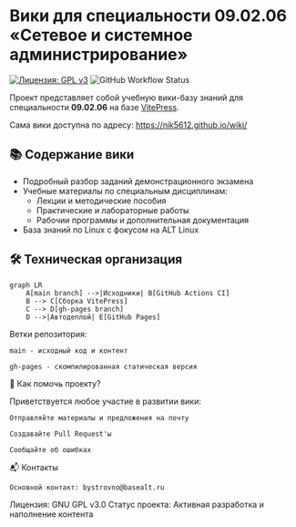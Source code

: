 # Вики для специальности 09.02.06 «Сетевое и системное администрирование»

[![Лицензия: GPL v3](https://img.shields.io/badge/License-GPLv3-blue.svg)](https://www.gnu.org/licenses/gpl-3.0)
![GitHub Workflow Status](https://img.shields.io/github/actions/workflow/status/nik5612/wiki/deploy.yml?label=CI%20Build)

Проект представляет собой учебную вики-базу знаний для специальности **09.02.06** на базе [VitePress](https://vitepress.dev). 

Сама вики доступна по адресу: https://nik5612.github.io/wiki/

## 📚 Содержание вики
- Подробный разбор заданий демонстрационного экзамена
- Учебные материалы по специальным дисциплинам:
  - Лекции и методические пособия
  - Практические и лабораторные работы
  - Рабочии программы и дополнительная документация
- База знаний по Linux с фокусом на ALT Linux

## 🛠 Техническая организация
```mermaid
graph LR
    A[main branch] -->|Исходники| B[GitHub Actions CI]
    B --> C[Сборка VitePress]
    C --> D[gh-pages branch]
    D -->|Автодеплой| E[GitHub Pages]
```
Ветки репозитория:

    main - исходный код и контент

    gh-pages - скомпилированная статическая версия

🤝 Как помочь проекту?

Приветствуется любое участие в развитии вики:

    Отправляйте материалы и предложения на почту

    Создавайте Pull Request'ы

    Сообщайте об ошибках

📬 Контакты

    Основной контакт: bystrovno@basealt.ru


Лицензия: GNU GPL v3.0
Статус проекта: Активная разработка и наполнение контента
